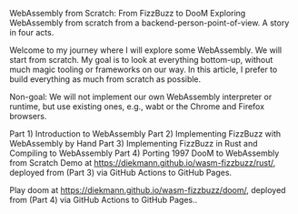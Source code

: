 WebAssembly from Scratch: From FizzBuzz to DooM
Exploring WebAssembly from scratch from a backend-person-point-of-view. A story in four acts.

Welcome to my journey where I will explore some WebAssembly. We will start from scratch. My goal is to look at everything bottom-up, without much magic tooling or frameworks on our way. In this article, I prefer to build everything as much from scratch as possible.

Non-goal: We will not implement our own WebAssembly interpreter or runtime, but use existing ones, e.g., wabt or the Chrome and Firefox browsers.

Part 1) Introduction to WebAssembly
Part 2) Implementing FizzBuzz with WebAssembly by Hand
Part 3) Implementing FizzBuzz in Rust and Compiling to WebAssembly
Part 4) Porting 1997 DooM to WebAssembly from Scratch
Demo at https://diekmann.github.io/wasm-fizzbuzz/rust/, deployed from (Part 3) via GitHub Actions to GitHub Pages.

Play doom at https://diekmann.github.io/wasm-fizzbuzz/doom/, deployed from (Part 4) via GitHub Actions to GitHub Pages..
